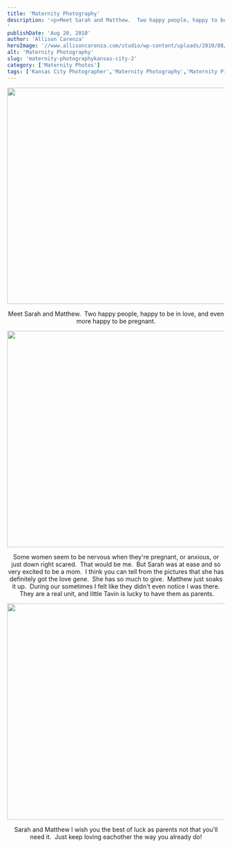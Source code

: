 ```yaml
---
title: 'Maternity Photography'
description: '<p>Meet Sarah and Matthew.  Two happy people, happy to be in love, and even more happy to be pregnant. Some [&hellip;]</p>
'
publishDate: 'Aug 20, 2010'
author: 'Allison Carenza'
heroImage: '//www.allisoncarenza.com/studio/wp-content/uploads/2010/08/vin1.jpg'
alt: 'Maternity Photography'
slug: 'maternity-photographykansas-city-2'
category: ['Maternity Photos']
tags: ['Kansas City Photographer','Maternity Photography','Maternity Pictures']
---
```


<p><a rel="attachment wp-att-1285" href="http://www.allisoncarenza.com/archives/1284/vin1"><img class="aligncenter size-full wp-image-1285" title="vin1" src="http://www.allisoncarenza.com/studio/wp-content/uploads/2010/08/vin1.jpg" alt="" width="700" height="500" srcset="/media/vin1.jpg 700w, /media/vin1-300x214.jpg 300w" sizes="(max-width: 700px) 100vw, 700px" /></a></p>
<p style="text-align: center;">Meet Sarah and Matthew.  Two happy people, happy to be in love, and even more happy to be pregnant.</p>
<p><a rel="attachment wp-att-1287" href="http://www.allisoncarenza.com/archives/1284/vin3"><img class="aligncenter size-full wp-image-1287" title="vin3" src="http://www.allisoncarenza.com/studio/wp-content/uploads/2010/08/vin3.jpg" alt="" width="700" height="500" srcset="/media/vin3.jpg 700w, /media/vin3-300x214.jpg 300w" sizes="(max-width: 700px) 100vw, 700px" /></a></p>
<p style="text-align: center;">Some women seem to be nervous when they&apos;re pregnant, or anxious, or just down right scared.  That would be me.  But Sarah was at ease and so very excited to be a mom.  I think you can tell from the pictures that she has definitely got the love gene.  She has so much to give.  Matthew just soaks it up.  During our sometimes I felt like they didn&apos;t even notice I was there.  They are a real unit, and little Tavin is lucky to have them as parents.</p>
<p style="text-align: center;"><a rel="attachment wp-att-1286" href="http://www.allisoncarenza.com/archives/1284/vin2"><img class="aligncenter size-full wp-image-1286" title="vin2" src="http://www.allisoncarenza.com/studio/wp-content/uploads/2010/08/vin2.jpg" alt="" width="700" height="500" srcset="/media/vin2.jpg 700w, /media/vin2-300x214.jpg 300w" sizes="(max-width: 700px) 100vw, 700px" /></a></p>
<p style="text-align: center;">
<p style="text-align: center;">Sarah and Matthew I wish you the best of luck as parents not that you&apos;ll need it.  Just keep loving eachother the way you already do!</p>
